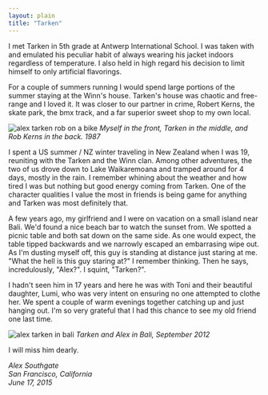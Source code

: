 ```yaml
---
layout: plain
title: "Tarken"
---
```


I met Tarken in 5th grade at Antwerp International School.  I was taken with and emulated his peculiar habit of always wearing his jacket indoors regardless of temperature.  I also held in high regard his decision to limit himself to only artificial flavorings.

For a couple of summers running I would spend large portions of the summer staying at the Winn's house.  Tarken's house was chaotic and free-range and I loved it. It was closer to our partner in crime, Robert Kerns, the skate park, the bmx track, and a far superior sweet shop to my own local.

![alex tarken rob on a bike](https://cloud.githubusercontent.com/assets/52830/8224613/5b905732-153e-11e5-998a-c50cf0ac9f9e.jpg)
*Myself in the front, Tarken in the middle, and Rob Kerns in the back. 1987*

I spent a US summer / NZ winter traveling in New Zealand when I was 19, reuniting with the Tarken and the Winn clan.  Among other adventures, the two of us drove down to Lake Waikaremoana and tramped around for 4 days, mostly in the rain.  I remember whining about the weather and how tired I was but nothing but good energy coming from Tarken.  One of the character qualities I value the most in friends is being game for anything and Tarken was most definitely that.

A few years ago, my girlfriend and I were on vacation on a small island near Bali.  We'd found a nice beach bar to watch the sunset from.  We spotted a picnic table and both sat down on the same side.  As one would expect, the table tipped backwards and we narrowly escaped an embarrasing wipe out.  As I'm dusting myself off, this guy is standing at distance just staring at me.  "What the hell is this guy staring at?" I remember thinking.  Then he says, incredulously, "Alex?".  I squint, "Tarken?".

I hadn't seen him in 17 years and here he was with Toni and their beautiful daughter, Lumi, who was very intent on ensuring no one attempted to clothe her. We spent a couple of warm evenings together catching up and just hanging out.  I'm so very grateful that I had this chance to see my old friend one last time.

![alex tarken in bali](https://cloud.githubusercontent.com/assets/52830/8224612/5a3eb9aa-153e-11e5-84f4-4c5d49d78cc8.jpg)
*Tarken and Alex in Bali, September 2012*

I will miss him dearly.

*Alex Southgate<br>
San Francisco, California<br>
June 17, 2015*
